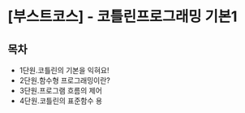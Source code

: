 # [부스트코스] - 코틀린프로그래밍 기본1


## 목차

* 1단원.코틀린의 기본을 익혀요!
* 2단원.함수형 프로그래밍이란?
* 3단원.프로그램 흐름의 제어
* 4단원.코틀린의 표준함수 용

